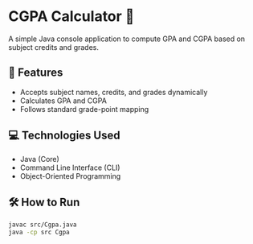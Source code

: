 # CGPA Calculator 🧮

A simple Java console application to compute GPA and CGPA based on subject credits and grades.

## 🚀 Features
- Accepts subject names, credits, and grades dynamically
- Calculates GPA and CGPA
- Follows standard grade-point mapping

## 💻 Technologies Used
- Java (Core)
- Command Line Interface (CLI)
- Object-Oriented Programming

## 🛠 How to Run
```bash
javac src/Cgpa.java
java -cp src Cgpa
